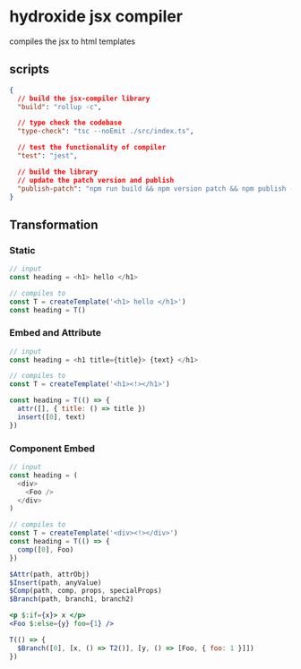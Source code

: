 # hydroxide jsx compiler

compiles the jsx to html templates

## scripts

```json
{
  // build the jsx-compiler library
  "build": "rollup -c",

  // type check the codebase
  "type-check": "tsc --noEmit ./src/index.ts",

  // test the functionality of compiler
  "test": "jest",

  // build the library
  // update the patch version and publish
  "publish-patch": "npm run build && npm version patch && npm publish --public"
}
```

## Transformation

### Static

```javascript
// input
const heading = <h1> hello </h1>

// compiles to
const T = createTemplate('<h1> hello </h1>')
const heading = T()
```

### Embed and Attribute

```javascript
// input
const heading = <h1 title={title}> {text} </h1>

// compiles to
const T = createTemplate('<h1><!></h1>')

const heading = T(() => {
  attr([], { title: () => title })
  insert([0], text)
})
```

### Component Embed

```javascript
// input
const heading = (
  <div>
    <Foo />
  </div>
)

// compiles to
const T = createTemplate('<div><!></div>')
const heading = T(() => {
  comp([0], Foo)
})
```

```javascript
$Attr(path, attrObj)
$Insert(path, anyValue)
$Comp(path, comp, props, specialProps)
$Branch(path, branch1, branch2)
```

```jsx
<p $:if={x}> x </p>
<Foo $:else={y} foo={1} />
```

```javascript
T(() => {
  $Branch([0], [x, () => T2()], [y, () => [Foo, { foo: 1 }]])
})
```
